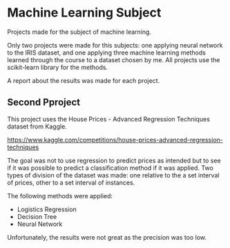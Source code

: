 # Machine Learning Subject
Projects made for the subject of machine learning.

Only two projects were made for this subjects: one applying neural network to the IRIS dataset, and one applying three machine learning methods learned through the course to a dataset chosen by me.
All projects use the scikit-learn library for the methods.

A report about the results was made for each project.

## Second Pproject
This project uses the House Prices - Advanced Regression Techniques dataset from Kaggle.

https://www.kaggle.com/competitions/house-prices-advanced-regression-techniques

The goal was not to use regression to predict prices as intended but to see if it was possible to predict a classification method if it was applied.
Two types of division of the dataset was made: one relative to the a set interval of prices, other to a set interval of instances.

The following methods were applied:
  - Logistics Regression
  - Decision Tree
  - Neural Network

Unfortunately, the results were not great as the precision was too low.
